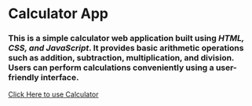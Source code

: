 # Calculator App
### This is a simple calculator web application built using *HTML, CSS, and JavaScript*. It provides basic arithmetic operations such as addition, subtraction, multiplication, and division. Users can perform calculations conveniently using a user-friendly interface.
[Click Here to use Calculator](https://saddabcodes.github.io/Calculator/)
